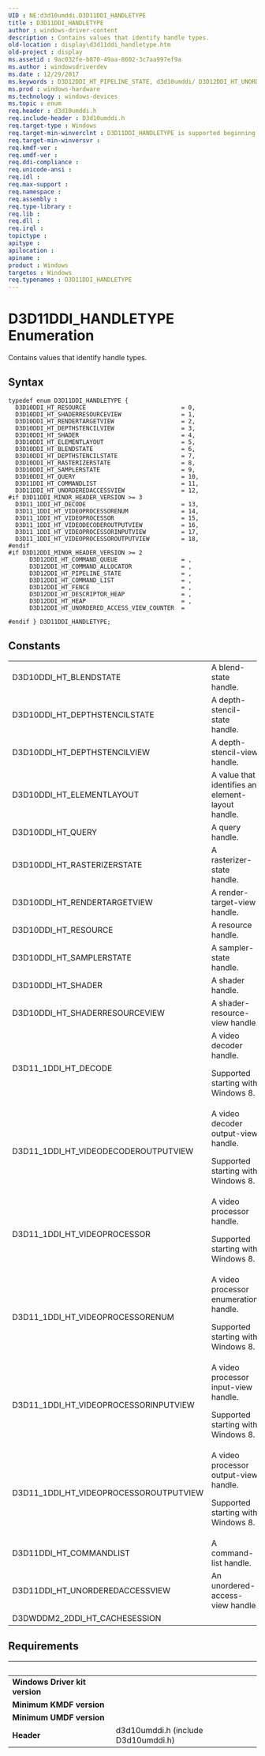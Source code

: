 ```yaml
---
UID : NE:d3d10umddi.D3D11DDI_HANDLETYPE
title : D3D11DDI_HANDLETYPE
author : windows-driver-content
description : Contains values that identify handle types.
old-location : display\d3d11ddi_handletype.htm
old-project : display
ms.assetid : 9ac032fe-b870-49aa-8602-3c7aa997ef9a
ms.author : windowsdriverdev
ms.date : 12/29/2017
ms.keywords : D3D12DDI_HT_PIPELINE_STATE, d3d10umddi/ D3D12DDI_HT_UNORDERED_ACCESS_VIEW_COUNTER, D3D12DDI_HT_COMMAND_QUEUE, d3d10umddi/ D3D12DDI_HT_COMMAND_LIST, D3D10DDI_HT_QUERY, d3d10umddi/ D3D12DDI_HT_DESCRIPTOR_HEAP, d3d10umddi/D3D10DDI_HT_BLENDSTATE, D3D10DDI_HT_SAMPLERSTATE, D3D10DDI_HT_DEPTHSTENCILSTATE, d3d10umddi/D3D11_1DDI_HT_VIDEODECODEROUTPUTVIEW, d3d10umddi/D3D11_1DDI_HT_VIDEOPROCESSORINPUTVIEW, d3d10umddi/D3D11DDI_HT_COMMANDLIST, d3d10umddi/D3D10DDI_HT_DEPTHSTENCILVIEW, display.d3d11ddi_handletype, d3d10umddi/D3D10DDI_HT_SHADERRESOURCEVIEW, d3d10umddi/D3D11_1DDI_HT_VIDEOPROCESSOR, d3d10umddi/D3D11_1DDI_HT_VIDEOPROCESSORENUM, D3D10DDI_HT_RESOURCE, D3D10DDI_HT_BLENDSTATE, d3d10umddi/D3D10DDI_HT_RESOURCE, d3d10umddi/D3D11DDI_HT_UNORDEREDACCESSVIEW, d3d10umddi/ D3D12DDI_HT_COMMAND_QUEUE, D3D11_1DDI_HT_VIDEODECODEROUTPUTVIEW, d3d10umddi/D3D10DDI_HT_RASTERIZERSTATE, D3D10DDI_HT_SHADER, d3d10umddi/D3D11_1DDI_HT_VIDEOPROCESSOROUTPUTVIEW, D3D11DDI_HANDLETYPE enumeration [Display Devices], D3D11_1DDI_HT_DECODE, D3D10DDI_HT_RASTERIZERSTATE, d3d10umddi/D3D10DDI_HT_SAMPLERSTATE, d3d10umddi/D3D10DDI_HT_SHADER, d3d10umddi/ D3D12DDI_HT_HEAP, d3d10umddi/D3D10DDI_HT_RENDERTARGETVIEW, D3D10DDI_HT_DEPTHSTENCILVIEW, D3D12DDI_HT_COMMAND_LIST, D3D10DDI_HT_SHADERRESOURCEVIEW, d3d10umddi/D3D10DDI_HT_QUERY, D3D11_1DDI_HT_VIDEOPROCESSOR, d3d10umddi/ D3D12DDI_HT_COMMAND_ALLOCATOR, D3D12DDI_HT_HEAP, D3D11DDI_HANDLETYPE, D3D11_1DDI_HT_VIDEOPROCESSOROUTPUTVIEW, D3D12DDI_HT_DESCRIPTOR_HEAP, d3d10umddi/D3D10DDI_HT_ELEMENTLAYOUT, D3D12DDI_HT_COMMAND_ALLOCATOR, D3D10DDI_HT_ELEMENTLAYOUT, D3D10DDI_HT_RENDERTARGETVIEW, D3D11DDI_HT_UNORDEREDACCESSVIEW, D3D11DDI_HT_COMMANDLIST, D3D12DDI_HT_FENCE, d3d10umddi/D3D11DDI_HANDLETYPE, D3D11_1DDI_HT_VIDEOPROCESSORINPUTVIEW, UMDisplayDriver_Dx11param_Structs_b979aef9-205a-4af9-b68e-9064499faca5.xml, D3D12DDI_HT_UNORDERED_ACCESS_VIEW_COUNTER, d3d10umddi/D3D10DDI_HT_DEPTHSTENCILSTATE, d3d10umddi/ D3D12DDI_HT_FENCE, d3d10umddi/D3D11_1DDI_HT_DECODE, d3d10umddi/ D3D12DDI_HT_PIPELINE_STATE, D3D11_1DDI_HT_VIDEOPROCESSORENUM
ms.prod : windows-hardware
ms.technology : windows-devices
ms.topic : enum
req.header : d3d10umddi.h
req.include-header : D3d10umddi.h
req.target-type : Windows
req.target-min-winverclnt : D3D11DDI_HANDLETYPE is supported beginning with the Windows 7 operating system.
req.target-min-winversvr : 
req.kmdf-ver : 
req.umdf-ver : 
req.ddi-compliance : 
req.unicode-ansi : 
req.idl : 
req.max-support : 
req.namespace : 
req.assembly : 
req.type-library : 
req.lib : 
req.dll : 
req.irql : 
topictype : 
apitype : 
apilocation : 
apiname : 
product : Windows
targetos : Windows
req.typenames : D3D11DDI_HANDLETYPE
---
```


# D3D11DDI_HANDLETYPE Enumeration
Contains values that identify handle types.

## Syntax
````
typedef enum D3D11DDI_HANDLETYPE { 
  D3D10DDI_HT_RESOURCE                           = 0,
  D3D10DDI_HT_SHADERRESOURCEVIEW                 = 1,
  D3D10DDI_HT_RENDERTARGETVIEW                   = 2,
  D3D10DDI_HT_DEPTHSTENCILVIEW                   = 3,
  D3D10DDI_HT_SHADER                             = 4,
  D3D10DDI_HT_ELEMENTLAYOUT                      = 5,
  D3D10DDI_HT_BLENDSTATE                         = 6,
  D3D10DDI_HT_DEPTHSTENCILSTATE                  = 7,
  D3D10DDI_HT_RASTERIZERSTATE                    = 8,
  D3D10DDI_HT_SAMPLERSTATE                       = 9,
  D3D10DDI_HT_QUERY                              = 10,
  D3D11DDI_HT_COMMANDLIST                        = 11,
  D3D11DDI_HT_UNORDEREDACCESSVIEW                = 12,
#if D3D11DDI_MINOR_HEADER_VERSION >= 3
  D3D11_1DDI_HT_DECODE                           = 13,
  D3D11_1DDI_HT_VIDEOPROCESSORENUM               = 14,
  D3D11_1DDI_HT_VIDEOPROCESSOR                   = 15,
  D3D11_1DDI_HT_VIDEODECODEROUTPUTVIEW           = 16,
  D3D11_1DDI_HT_VIDEOPROCESSORINPUTVIEW          = 17,
  D3D11_1DDI_HT_VIDEOPROCESSOROUTPUTVIEW         = 18,
#endif 
#if D3D12DDI_MINOR_HEADER_VERSION >= 2
      D3D12DDI_HT_COMMAND_QUEUE                  = ,
      D3D12DDI_HT_COMMAND_ALLOCATOR              = ,
      D3D12DDI_HT_PIPELINE_STATE                 = ,
      D3D12DDI_HT_COMMAND_LIST                   = ,
      D3D12DDI_HT_FENCE                          = ,
      D3D12DDI_HT_DESCRIPTOR_HEAP                = ,
      D3D12DDI_HT_HEAP                           = ,
      D3D12DDI_HT_UNORDERED_ACCESS_VIEW_COUNTER  = 

#endif } D3D11DDI_HANDLETYPE;
````

## Constants

<table>

<tr>
<td>D3D10DDI_HT_BLENDSTATE</td>
<td>A blend-state handle.</td>
</tr>

<tr>
<td>D3D10DDI_HT_DEPTHSTENCILSTATE</td>
<td>A depth-stencil-state handle.</td>
</tr>

<tr>
<td>D3D10DDI_HT_DEPTHSTENCILVIEW</td>
<td>A depth-stencil-view handle.</td>
</tr>

<tr>
<td>D3D10DDI_HT_ELEMENTLAYOUT</td>
<td>A value that identifies an element-layout handle.</td>
</tr>

<tr>
<td>D3D10DDI_HT_QUERY</td>
<td>A query handle.</td>
</tr>

<tr>
<td>D3D10DDI_HT_RASTERIZERSTATE</td>
<td>A rasterizer-state handle.</td>
</tr>

<tr>
<td>D3D10DDI_HT_RENDERTARGETVIEW</td>
<td>A render-target-view handle.</td>
</tr>

<tr>
<td>D3D10DDI_HT_RESOURCE</td>
<td>A resource handle.</td>
</tr>

<tr>
<td>D3D10DDI_HT_SAMPLERSTATE</td>
<td>A sampler-state handle.</td>
</tr>

<tr>
<td>D3D10DDI_HT_SHADER</td>
<td>A shader handle.</td>
</tr>

<tr>
<td>D3D10DDI_HT_SHADERRESOURCEVIEW</td>
<td>A shader-resource-view handle.</td>
</tr>

<tr>
<td>D3D11_1DDI_HT_DECODE</td>
<td>A video decoder handle.

Supported starting with Windows 8.</td>
</tr>

<tr>
<td>D3D11_1DDI_HT_VIDEODECODEROUTPUTVIEW</td>
<td>A video decoder output-view handle.

Supported starting with Windows 8.</td>
</tr>

<tr>
<td>D3D11_1DDI_HT_VIDEOPROCESSOR</td>
<td>A video processor handle.

Supported starting with Windows 8.</td>
</tr>

<tr>
<td>D3D11_1DDI_HT_VIDEOPROCESSORENUM</td>
<td>A video processor enumeration handle.

Supported starting with Windows 8.</td>
</tr>

<tr>
<td>D3D11_1DDI_HT_VIDEOPROCESSORINPUTVIEW</td>
<td>A video processor input-view handle.

Supported starting with Windows 8.</td>
</tr>

<tr>
<td>D3D11_1DDI_HT_VIDEOPROCESSOROUTPUTVIEW</td>
<td>A video processor output-view handle.

Supported starting with Windows 8.</td>
</tr>

<tr>
<td>D3D11DDI_HT_COMMANDLIST</td>
<td>A command-list handle.</td>
</tr>

<tr>
<td>D3D11DDI_HT_UNORDEREDACCESSVIEW</td>
<td>An unordered-access-view handle.</td>
</tr>

<tr>
<td>D3DWDDM2_2DDI_HT_CACHESESSION</td>
<td></td>
</tr>
</table>


## Requirements
| &nbsp; | &nbsp; |
| ---- |:---- |
| **Windows Driver kit version** |  |
| **Minimum KMDF version** |  |
| **Minimum UMDF version** |  |
| **Header** | d3d10umddi.h (include D3d10umddi.h) |